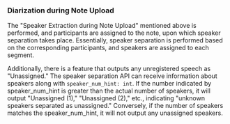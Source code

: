 ### Diarization during Note Upload
The "Speaker Extraction during Note Upload" mentioned above is performed, and participants are assigned to the note, upon which speaker separation takes place. Essentially, speaker separation is performed based on the corresponding participants, and speakers are assigned to each segment.

Additionally, there is a feature that outputs any unregistered speech as "Unassigned." The speaker separation API can receive information about speakers along with `speaker_num_hint: int`. If the number indicated by speaker_num_hint is greater than the actual number of speakers, it will output "Unassigned (1)," "Unassigned (2)," etc., indicating "unknown speakers separated as unassigned." Conversely, if the number of speakers matches the speaker_num_hint, it will not output any unassigned speakers.